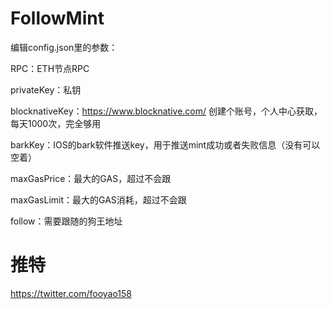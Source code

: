 # FollowMint

编辑config.json里的参数：

RPC：ETH节点RPC

privateKey：私钥

blocknativeKey：https://www.blocknative.com/  创建个账号，个人中心获取，每天1000次，完全够用

barkKey：IOS的bark软件推送key，用于推送mint成功或者失败信息（没有可以空着）

maxGasPrice：最大的GAS，超过不会跟

maxGasLimit：最大的GAS消耗，超过不会跟

follow：需要跟随的狗王地址

# 推特
https://twitter.com/fooyao158
